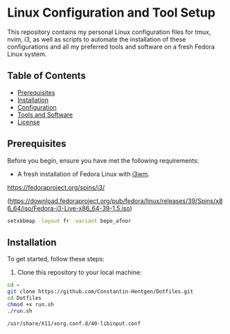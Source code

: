 # Linux Configuration and Tool Setup

This repository contains my personal Linux configuration files for tmux, nvim, i3, as well as scripts to automate the installation of these configurations and all my preferred tools and software on a fresh Fedora Linux system.

## Table of Contents

- [Prerequisites](#prerequisites)
- [Installation](#installation)
- [Configuration](#configuration)
- [Tools and Software](#tools-and-software)
- [License](#license)

## Prerequisites

Before you begin, ensure you have met the following requirements:

- A fresh installation of Fedora Linux with [i3wm](https://i3wm.org/).

https://fedoraproject.org/spins/i3/

(https://download.fedoraproject.org/pub/fedora/linux/releases/39/Spins/x86_64/iso/Fedora-i3-Live-x86_64-39-1.5.iso)


```bash
setxkbmap -layout fr -variant bepo_afnor
```

## Installation

To get started, follow these steps:

1. Clone this repository to your local machine:

```bash
cd ~
git clone https://github.com/Constantin-Hentgen/Dotfiles.git
cd Dotfiles
chmod +x run.sh
./run.sh
```

`/usr/share/X11/xorg.conf.d/40-libinput.conf`
